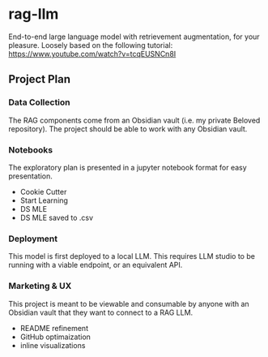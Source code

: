 # rag-llm
End-to-end large language model with retrievement augmentation, for your pleasure.
Loosely based on the following tutorial: https://www.youtube.com/watch?v=tcqEUSNCn8I

## Project Plan
### Data Collection
The RAG components come from an Obsidian vault (i.e. my private Beloved repository).
The project should be able to work with any Obsidian vault.
### Notebooks
The exploratory plan is presented in a jupyter notebook format for easy presentation.
- Cookie Cutter
- Start Learning
- DS MLE
- DS MLE saved to .csv
### Deployment
This model is first deployed to a local LLM. This requires LLM studio to be running with a viable endpoint, or an equivalent API.
### Marketing & UX
This project is meant to be viewable and consumable by anyone with an Obsidian vault that they want to connect to a RAG LLM.
- README refinement
- GitHub optimaization
- inline visualizations